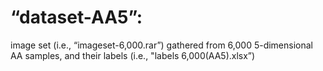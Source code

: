 # “dataset-AA5”: 
image set (i.e., “imageset-6,000.rar”) gathered from 6,000 5-dimensional AA samples, and their labels (i.e., "labels 6,000(AA5).xlsx”)
